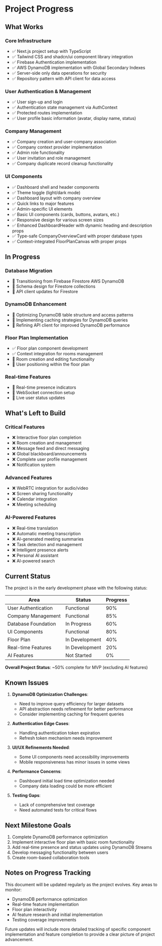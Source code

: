 # Project Progress

## What Works

### Core Infrastructure
- ✅ Next.js project setup with TypeScript
- ✅ Tailwind CSS and shadcn/ui component library integration
- ✅ Firebase Authentication implementation
- ✅ AWS DynamoDB implementation with Global Secondary Indexes
- ✅ Server-side only data operations for security
- ✅ Repository pattern with API client for data access

### User Authentication & Management
- ✅ User sign-up and login
- ✅ Authentication state management via AuthContext
- ✅ Protected routes implementation
- ✅ User profile basic information (avatar, display name, status)

### Company Management
- ✅ Company creation and user-company association
- ✅ Company context provider implementation
- ✅ Admin role functionality
- ✅ User invitation and role management
- ✅ Company duplicate record cleanup functionality

### UI Components
- ✅ Dashboard shell and header components
- ✅ Theme toggle (light/dark mode)
- ✅ Dashboard layout with company overview
- ✅ Quick links to major features
- ✅ Admin-specific UI elements
- ✅ Basic UI components (cards, buttons, avatars, etc.)
- ✅ Responsive design for various screen sizes
- ✅ Enhanced DashboardHeader with dynamic heading and description props
- ✅ Type-safe CompanyOverviewCard with proper database types
- ✅ Context-integrated FloorPlanCanvas with proper props

## In Progress

### Database Migration
- 🔄 Transitioning from Firebase Firestore AWS DynamoDB
- 🔄 Schema design for Firestore collections
- 🔄 API client updates for Firestore

### DynamoDB Enhancement
- 🔄 Optimizing DynamoDB table structure and access patterns
- 🔄 Implementing caching strategies for DynamoDB queries
- 🔄 Refining API client for improved DynamoDB performance

### Floor Plan Implementation
- ✅ Floor plan component development
- ✅ Context integration for rooms management
- 🔄 Room creation and editing functionality
- 🔄 User positioning within the floor plan

### Real-time Features
- 🔄 Real-time presence indicators
- 🔄 WebSocket connection setup
- 🔄 Live user status updates

## What's Left to Build

### Critical Features
- ❌ Interactive floor plan completion
- ❌ Room creation and management
- ❌ Message feed and direct messaging
- ❌ Global blackboard/announcements
- ❌ Complete user profile management
- ❌ Notification system

### Advanced Features
- ❌ WebRTC integration for audio/video
- ❌ Screen sharing functionality
- ❌ Calendar integration
- ❌ Meeting scheduling

### AI-Powered Features
- ❌ Real-time translation
- ❌ Automatic meeting transcription
- ❌ AI-generated meeting summaries
- ❌ Task detection and management
- ❌ Intelligent presence alerts
- ❌ Personal AI assistant
- ❌ AI-powered search

## Current Status

The project is in the early development phase with the following status:

| Area | Status | Progress |
|------|--------|----------|
| User Authentication | Functional | 90% |
| Company Management | Functional | 85% |
| Database Foundation | In Progress | 60% |
| UI Components | Functional | 80% |
| Floor Plan | In Development | 40% |
| Real-time Features | In Development | 20% |
| AI Features | Not Started | 0% |

**Overall Project Status**: ~50% complete for MVP (excluding AI features)

## Known Issues

1. **DynamoDB Optimization Challenges**:
   - Need to improve query efficiency for larger datasets
   - API abstraction needs refinement for better performance
   - Consider implementing caching for frequent queries

2. **Authentication Edge Cases**:
   - Handling authentication token expiration
   - Refresh token mechanism needs improvement

3. **UI/UX Refinements Needed**:
   - Some UI components need accessibility improvements
   - Mobile responsiveness has minor issues in some views

4. **Performance Concerns**:
   - Dashboard initial load time optimization needed
   - Company data loading could be more efficient

5. **Testing Gaps**:
   - Lack of comprehensive test coverage
   - Need automated tests for critical flows

## Next Milestone Goals

1. Complete DynamoDB performance optimization
2. Implement interactive floor plan with basic room functionality
3. Add real-time presence and status updates using DynamoDB Streams
4. Develop messaging functionality between users
5. Create room-based collaboration tools

## Notes on Progress Tracking

This document will be updated regularly as the project evolves. Key areas to monitor:

- DynamoDB performance optimization
- Real-time feature implementation
- Floor plan interactivity
- AI feature research and initial implementation
- Testing coverage improvements

Future updates will include more detailed tracking of specific component implementation and feature completion to provide a clear picture of project advancement.
